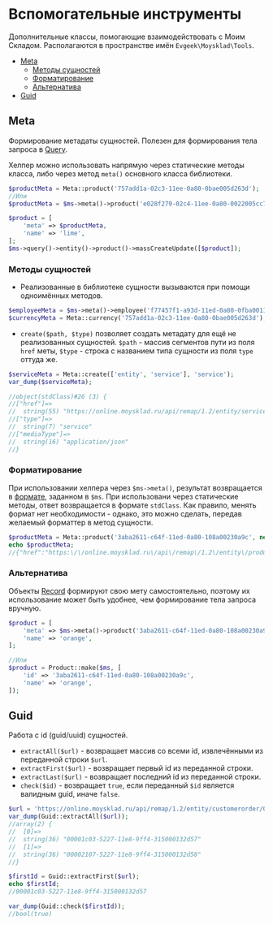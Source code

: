 # Вспомогательные инструменты

Дополнительные классы, помогающие взаимодействовать с Моим Складом. Располагаются в пространстве имён `Evgeek\Moysklad\Tools`.

* [Meta](/docs/tools.md#meta)
  * [Методы сущностей](/docs/formatters.md#методы-сущностей)
  * [Форматирование](/docs/formatters.md#форматирование)
  * [Альтернатива](/docs/formatters.md#альтернатива)
* [Guid](/docs/tools.md#guid)

## Meta

Формирование метадаты сущностей. Полезен для формирования тела запроса в [Query](/docs/query_builder.md).

Хелпер можно использовать напрямую через статические методы класса, либо через метод `meta()` основного класса библиотеки. 

```php
$productMeta = Meta::product('757add1a-02c3-11ee-0a80-0bae005d263d');
//Или
$productMeta = $ms->meta()->product('e028f279-02c4-11ee-0a80-0022005cc7f4');

$product = [
    'meta' => $productMeta,
    'name' => 'lime',
];
$ms->query()->entity()->product()->massCreateUpdate([$product]);
```

### Методы сущностей

* Реализованные в библиотеке сущности вызываются при помощи одноимённых методов.

```php
$employeeMeta = $ms->meta()->employee('f77457f1-a93d-11ed-0a80-0fba0011a6f6');
$currencyMeta = Meta::currency('757add1a-02c3-11ee-0a80-0bae005d263d');
```

* `create($path, $type)` позволяет создать метадату для ещё не реализованных сущностей. `$path` - массив сегментов пути из поля `href` меты, `$type` - строка с названием типа сущности из поля `type` оттуда же.

```php
$serviceMeta = Meta::create(['entity', 'service'], 'service');
var_dump($serviceMeta);

//object(stdClass)#26 (3) {
//["href"]=>
//  string(55) "https://online.moysklad.ru/api/remap/1.2/entity/service"
//["type"]=>
//  string(7) "service"
//["mediaType"]=>
//  string(16) "application/json"
//}
```

### Форматирование

При использовании хелпера через `$ms->meta()`, результат возвращается в [формате](/docs/formatters.md), заданном в `$ms`. При использовани через статические методы, ответ возвращается в формате `stdClass`. Как правило, менять формат нет необходимости - однако, это можно сделать, передав желаемый форматтер в метод сущности.

```php
$productMeta = Meta::product('3aba2611-c64f-11ed-0a80-108a00230a9c', new StringFormat());
echo $productMeta;
//{"href":"https:\/\/online.moysklad.ru\/api\/remap\/1.2\/entity\/product\/3aba2611-c64f-11ed-0a80-108a00230a9c","type":"product","mediaType":"application\/json"}
```

### Альтернатива

Объекты [Record](/docs/active_record.md) формируют свою мету самостоятельно, поэтому их использование может быть удобнее, чем формирование тела запроса вручную.

```php
$product = [
    'meta' => $ms->meta()->product('3aba2611-c64f-11ed-0a80-108a00230a9c'),
    'name' => 'orange',
];

//Или
$product = Product::make($ms, [
    'id' => '3aba2611-c64f-11ed-0a80-108a00230a9c',
    'name' => 'orange',
]);
```


## Guid

Работа с id (guid/uuid) сущностей.

* `extractAll($url)` - возвращает массив со всеми id, извлечёнными из переданной строки `$url`.
* `extractFirst($url)` - возвращает первый id из переданной строки.
* `extractLast($url)` - возвращает последний id из переданной строки.
* `check($id)` - возвращает `true`, если переданный `$id` является валидным guid, иначе `false`.

```php
$url = 'https://online.moysklad.ru/api/remap/1.2/entity/customerorder/00001c03-5227-11e8-9ff4-315000132d57/positions/00002107-5227-11e8-9ff4-315000132d58';
var_dump(Guid::extractAll($url));
//array(2) {
//  [0]=>
//  string(36) "00001c03-5227-11e8-9ff4-315000132d57"
//  [1]=>
//  string(36) "00002107-5227-11e8-9ff4-315000132d58"
//}

$firstId = Guid::extractFirst($url);
echo $firstId;
//00001c03-5227-11e8-9ff4-315000132d57

var_dump(Guid::check($firstId));
//bool(true)
```